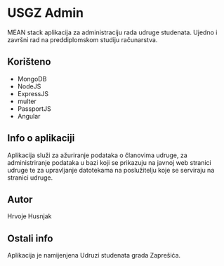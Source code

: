 # USGZ Admin

MEAN stack aplikacija za administraciju rada udruge studenata. Ujedno i završni rad na preddiplomskom studiju računarstva.

## Korišteno

* MongoDB
* NodeJS
* ExpressJS
* multer
* PassportJS
* Angular

## Info o aplikaciji

Aplikacija služi za ažuriranje podataka o članovima udruge, za administriranje podataka u bazi koji se prikazuju na javnoj web stranici udruge te za upravljanje datotekama na poslužitelju koje se serviraju na stranici udruge.

## Autor

Hrvoje Husnjak

## Ostali info

Aplikacija je namijenjena Udruzi studenata grada Zaprešića.

